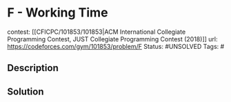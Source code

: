 # F - Working Time

contest: [[CFICPC/101853/101853|ACM International Collegiate Programming Contest, JUST Collegiate Programming Contest (2018)]]
url: https://codeforces.com/gym/101853/problem/F
Status: #UNSOLVED
Tags: #

## Description

## Solution


